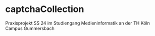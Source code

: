 # captchaCollection
Praxisprojekt SS 24 im Studiengang Medieninformatik an der TH Köln Campus Gummersbach
